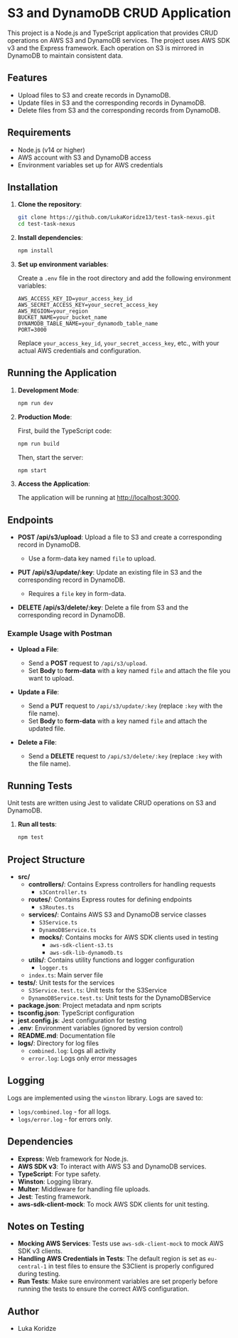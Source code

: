 # S3 and DynamoDB CRUD Application

This project is a Node.js and TypeScript application that provides CRUD operations on AWS S3 and DynamoDB services. The project uses AWS SDK v3 and the Express framework. Each operation on S3 is mirrored in DynamoDB to maintain consistent data.

## Features
- Upload files to S3 and create records in DynamoDB.
- Update files in S3 and the corresponding records in DynamoDB.
- Delete files from S3 and the corresponding records from DynamoDB.

## Requirements
- Node.js (v14 or higher)
- AWS account with S3 and DynamoDB access
- Environment variables set up for AWS credentials

## Installation

1. **Clone the repository**:

    ```sh
    git clone https://github.com/LukaKoridze13/test-task-nexus.git
    cd test-task-nexus
    ```

2. **Install dependencies**:

    ```sh
    npm install
    ```

3. **Set up environment variables**:

    Create a `.env` file in the root directory and add the following environment variables:

    ```dotenv
    AWS_ACCESS_KEY_ID=your_access_key_id
    AWS_SECRET_ACCESS_KEY=your_secret_access_key
    AWS_REGION=your_region
    BUCKET_NAME=your_bucket_name
    DYNAMODB_TABLE_NAME=your_dynamodb_table_name
    PORT=3000
    ```

    Replace `your_access_key_id`, `your_secret_access_key`, etc., with your actual AWS credentials and configuration.

## Running the Application

1. **Development Mode**:

    ```sh
    npm run dev
    ```

2. **Production Mode**:

    First, build the TypeScript code:

    ```sh
    npm run build
    ```

    Then, start the server:

    ```sh
    npm start
    ```

3. **Access the Application**:

    The application will be running at [http://localhost:3000](http://localhost:3000).

## Endpoints

- **POST /api/s3/upload**: Upload a file to S3 and create a corresponding record in DynamoDB.
  - Use a form-data key named `file` to upload.
  
- **PUT /api/s3/update/:key**: Update an existing file in S3 and the corresponding record in DynamoDB.
  - Requires a `file` key in form-data.

- **DELETE /api/s3/delete/:key**: Delete a file from S3 and the corresponding record in DynamoDB.

### Example Usage with Postman

- **Upload a File**:
  - Send a **POST** request to `/api/s3/upload`.
  - Set **Body** to **form-data** with a key named `file` and attach the file you want to upload.

- **Update a File**:
  - Send a **PUT** request to `/api/s3/update/:key` (replace `:key` with the file name).
  - Set **Body** to **form-data** with a key named `file` and attach the updated file.

- **Delete a File**:
  - Send a **DELETE** request to `/api/s3/delete/:key` (replace `:key` with the file name).

## Running Tests

Unit tests are written using Jest to validate CRUD operations on S3 and DynamoDB.

1. **Run all tests**:

    ```sh
    npm test
    ```

## Project Structure

- **src/**
  - **controllers/**: Contains Express controllers for handling requests
    - `s3Controller.ts`
  - **routes/**: Contains Express routes for defining endpoints
    - `s3Routes.ts`
  - **services/**: Contains AWS S3 and DynamoDB service classes
    - `S3Service.ts`
    - `DynamoDBService.ts`
    - **__mocks__/**: Contains mocks for AWS SDK clients used in testing
      - `aws-sdk-client-s3.ts`
      - `aws-sdk-lib-dynamodb.ts`
  - **utils/**: Contains utility functions and logger configuration
    - `logger.ts`
  - `index.ts`: Main server file
- **__tests__/**: Unit tests for the services
  - `S3Service.test.ts`: Unit tests for the S3Service
  - `DynamoDBService.test.ts`: Unit tests for the DynamoDBService
- **package.json**: Project metadata and npm scripts
- **tsconfig.json**: TypeScript configuration
- **jest.config.js**: Jest configuration for testing
- **.env**: Environment variables (ignored by version control)
- **README.md**: Documentation file
- **logs/**: Directory for log files
  - `combined.log`: Logs all activity
  - `error.log`: Logs only error messages

## Logging

Logs are implemented using the `winston` library. Logs are saved to:
- `logs/combined.log` - for all logs.
- `logs/error.log` - for errors only.

## Dependencies

- **Express**: Web framework for Node.js.
- **AWS SDK v3**: To interact with AWS S3 and DynamoDB services.
- **TypeScript**: For type safety.
- **Winston**: Logging library.
- **Multer**: Middleware for handling file uploads.
- **Jest**: Testing framework.
- **aws-sdk-client-mock**: To mock AWS SDK clients for unit testing.

## Notes on Testing

- **Mocking AWS Services**: Tests use `aws-sdk-client-mock` to mock AWS SDK v3 clients.
- **Handling AWS Credentials in Tests**: The default region is set as `eu-central-1` in test files to ensure the S3Client is properly configured during testing.
- **Run Tests**: Make sure environment variables are set properly before running the tests to ensure the correct AWS configuration.

## Author
- Luka Koridze

